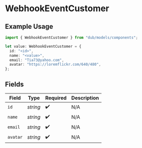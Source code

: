 # WebhookEventCustomer

## Example Usage

```typescript
import { WebhookEventCustomer } from "dub/models/components";

let value: WebhookEventCustomer = {
  id: "<id>",
  name: "<value>",
  email: "Tia73@yahoo.com",
  avatar: "https://loremflickr.com/640/480",
};
```

## Fields

| Field              | Type               | Required           | Description        |
| ------------------ | ------------------ | ------------------ | ------------------ |
| `id`               | *string*           | :heavy_check_mark: | N/A                |
| `name`             | *string*           | :heavy_check_mark: | N/A                |
| `email`            | *string*           | :heavy_check_mark: | N/A                |
| `avatar`           | *string*           | :heavy_check_mark: | N/A                |